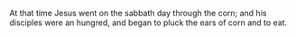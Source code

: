 At that time Jesus went on the sabbath day through the corn; and his disciples were an hungred, and began to pluck the ears of corn and to eat.
